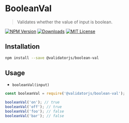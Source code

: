 # BooleanVal

> Validates whether the value of input is boolean.

[![NPM Version](https://img.shields.io/npm/v/@validatorjs/boolean-val.svg)](https://www.npmjs.com/package/@validatorjs/boolean-val)
[![Downloads](https://img.shields.io/npm/dt/@validatorjs/boolean-val.svg)](https://www.npmjs.com/package/@validatorjs/boolean-val)
[![MIT License](https://img.shields.io/npm/l/@validatorjs/boolean-val.svg)](../../LICENSE)

## Installation

```bash
npm install --save @validatorjs/boolean-val
```

## Usage

- `booleanVal(input)`

```js
const booleanVal = require('@validatorjs/boolean-val');

booleanVal('on'); // true
booleanVal('off'); // true
booleanVal('foo'); // false
booleanVal('bar'); // false
```
